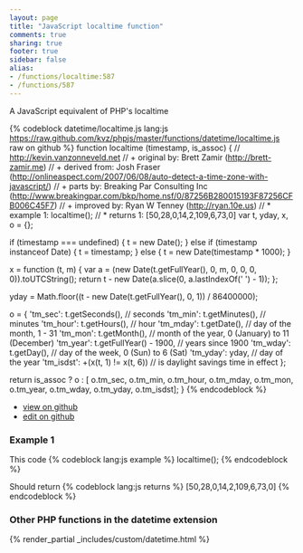 ```yaml
---
layout: page
title: "JavaScript localtime function"
comments: true
sharing: true
footer: true
sidebar: false
alias:
- /functions/localtime:587
- /functions/587
---
```

<!-- Generated by Rakefile:build -->
A JavaScript equivalent of PHP's localtime

{% codeblock datetime/localtime.js lang:js https://raw.github.com/kvz/phpjs/master/functions/datetime/localtime.js raw on github %}
function localtime (timestamp, is_assoc) {
  // http://kevin.vanzonneveld.net
  // +   original by: Brett Zamir (http://brett-zamir.me)
  // +  derived from: Josh Fraser (http://onlineaspect.com/2007/06/08/auto-detect-a-time-zone-with-javascript/)
  // +      parts by: Breaking Par Consulting Inc (http://www.breakingpar.com/bkp/home.nsf/0/87256B280015193F87256CFB006C45F7)
  // +   improved by: Ryan W Tenney (http://ryan.10e.us)
  // *     example 1: localtime();
  // *     returns 1: [50,28,0,14,2,109,6,73,0]
  var t, yday, x, o = {};

  if (timestamp === undefined) {
    t = new Date();
  } else if (timestamp instanceof Date) {
    t = timestamp;
  } else {
    t = new Date(timestamp * 1000);
  }

  x = function (t, m) {
    var a = (new Date(t.getFullYear(), 0, m, 0, 0, 0, 0)).toUTCString();
    return t - new Date(a.slice(0, a.lastIndexOf(' ') - 1));
  };

  yday = Math.floor((t - new Date(t.getFullYear(), 0, 1)) / 86400000);

  o = {
    'tm_sec': t.getSeconds(),
    // seconds
    'tm_min': t.getMinutes(),
    // minutes
    'tm_hour': t.getHours(),
    // hour
    'tm_mday': t.getDate(),
    // day of the month, 1 - 31
    'tm_mon': t.getMonth(),
    // month of the year, 0 (January) to 11 (December)
    'tm_year': t.getFullYear() - 1900,
    // years since 1900
    'tm_wday': t.getDay(),
    // day of the week, 0 (Sun) to 6 (Sat)
    'tm_yday': yday,
    // day of the year
    'tm_isdst': +(x(t, 1) != x(t, 6)) // is daylight savings time in effect
  };

  return is_assoc ? o : [
  o.tm_sec, o.tm_min, o.tm_hour, o.tm_mday, o.tm_mon, o.tm_year, o.tm_wday, o.tm_yday, o.tm_isdst];
}
{% endcodeblock %}

 - [view on github](https://github.com/kvz/phpjs/blob/master/functions/datetime/localtime.js)
 - [edit on github](https://github.com/kvz/phpjs/edit/master/functions/datetime/localtime.js)

### Example 1
This code
{% codeblock lang:js example %}
localtime();
{% endcodeblock %}

Should return
{% codeblock lang:js returns %}
[50,28,0,14,2,109,6,73,0]
{% endcodeblock %}


### Other PHP functions in the datetime extension
{% render_partial _includes/custom/datetime.html %}
